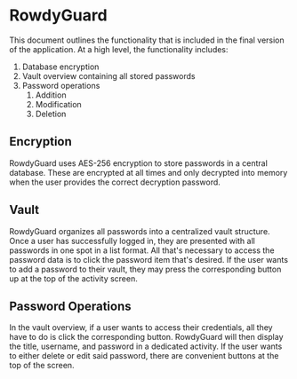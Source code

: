 # RowdyGuard
This document outlines the functionality that is included in the final version of the application.
At a high level, the functionality includes:
1. Database encryption
2. Vault overview containing all stored passwords
3. Password operations
   1. Addition
   2. Modification
   3. Deletion

## Encryption
RowdyGuard uses AES-256 encryption to store passwords in a central database. These are
encrypted at all times and only decrypted into memory when the user provides the correct decryption
password.

## Vault
RowdyGuard organizes all passwords into a centralized vault structure. Once a user has successfully
logged in, they are presented with all passwords in one spot in a list format. All that's necessary
to access the password data is to click the password item that's desired. If the user wants to add a
password to their vault, they may press the corresponding button up at the top of the activity
screen.

## Password Operations
In the vault overview, if a user wants to access their credentials, all they have to do is click the
corresponding button. RowdyGuard will then display the title, username, and password in a dedicated
activity. If the user wants to either delete or edit said password, there are convenient buttons at
the top of the screen.